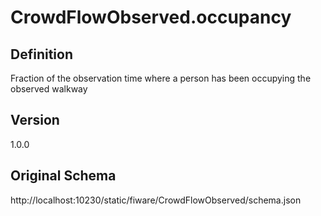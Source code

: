 # CrowdFlowObserved.occupancy

## Definition
Fraction of the observation time where a person has been occupying the observed walkway

## Version
1.0.0

## Original Schema
http://localhost:10230/static/fiware/CrowdFlowObserved/schema.json
